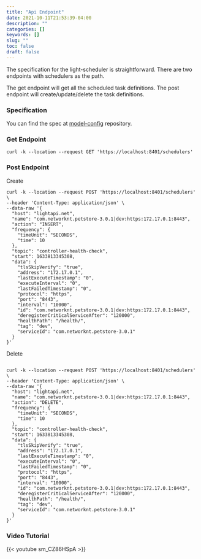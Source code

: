 ```yaml
---
title: "Api Endpoint"
date: 2021-10-11T21:53:39-04:00
description: ""
categories: []
keywords: []
slug: ""
toc: false
draft: false
---
```


The specification for the light-scheduler is straightforward. There are two endpoints with schedulers as the path. 

The get endpoint will get all the scheduled task definitions. 
The post endpoint will create/update/delete the task definitions.


### Specification

You can find the spec at [model-config](https://github.com/networknt/model-config/tree/master/rest/light-scheduler) repository. 


### Get Endpoint


```
curl -k --location --request GET 'https://localhost:8401/schedulers'
```

### Post Endpoint


Create

```
curl -k --location --request POST 'https://localhost:8401/schedulers' \
--header 'Content-Type: application/json' \
--data-raw '{
  "host": "lightapi.net",
  "name": "com.networknt.petstore-3.0.1|dev:https:172.17.0.1:8443",
  "action": "INSERT",
  "frequency": {
    "timeUnit": "SECONDS",
    "time": 10
  },
  "topic": "controller-health-check",
  "start": 1633813345308,
  "data": {
    "tlsSkipVerify": "true",
    "address": "172.17.0.1",
    "lastExecuteTimestamp": "0",
    "executeInterval": "0",
    "lastFailedTimestamp": "0",
    "protocol": "https",
    "port": "8443",
    "interval": "10000",
    "id": "com.networknt.petstore-3.0.1|dev:https:172.17.0.1:8443",
    "deregisterCriticalServiceAfter": "120000",
    "healthPath": "/health/",
    "tag": "dev",
    "serviceId": "com.networknt.petstore-3.0.1"
  }
}'

```


Delete

```

curl -k --location --request POST 'https://localhost:8401/schedulers' \
--header 'Content-Type: application/json' \
--data-raw '{
  "host": "lightapi.net",
  "name": "com.networknt.petstore-3.0.1|dev:https:172.17.0.1:8443",
  "action": "DELETE",
  "frequency": {
    "timeUnit": "SECONDS",
    "time": 10
  },
  "topic": "controller-health-check",
  "start": 1633813345308,
  "data": {
    "tlsSkipVerify": "true",
    "address": "172.17.0.1",
    "lastExecuteTimestamp": "0",
    "executeInterval": "0",
    "lastFailedTimestamp": "0",
    "protocol": "https",
    "port": "8443",
    "interval": "10000",
    "id": "com.networknt.petstore-3.0.1|dev:https:172.17.0.1:8443",
    "deregisterCriticalServiceAfter": "120000",
    "healthPath": "/health/",
    "tag": "dev",
    "serviceId": "com.networknt.petstore-3.0.1"
  }
}'
```

### Video Tutorial

{{< youtube sm_CZ86HSpA >}}

